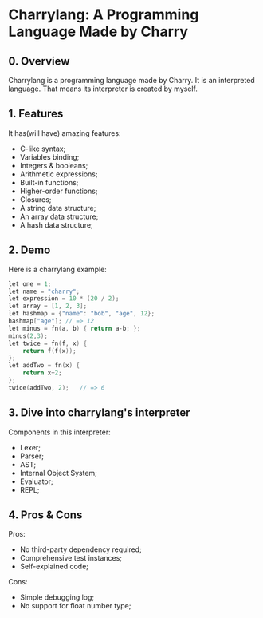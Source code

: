 # Charrylang: A Programming Language Made by Charry

## 0. Overview

Charrylang is a programming language made by Charry. It is an interpreted language. That means its interpreter is created by myself.

## 1. Features

It has(will have) amazing features:
* C-like syntax;
* Variables binding;
* Integers & booleans;
* Arithmetic expressions;
* Built-in functions;
* Higher-order functions;
* Closures;
* A string data structure;
* An array data structure;
* A hash data structure;

## 2. Demo

Here is a charrylang example:

```go
let one = 1;
let name = "charry";
let expression = 10 * (20 / 2);
let array = [1, 2, 3];
let hashmap = {"name": "bob", "age", 12};
hashmap["age"]; // => 12
let minus = fn(a, b) { return a-b; };
minus(2,3);
let twice = fn(f, x) {
    return f(f(x));
};
let addTwo = fn(x) {
    return x+2;
};
twice(addTwo, 2);   // => 6
```

## 3. Dive into charrylang's interpreter

Components in this interpreter:
* Lexer;
* Parser;
* AST;
* Internal Object System;
* Evaluator;
* REPL;

## 4. Pros & Cons

Pros:
* No third-party dependency required;
* Comprehensive test instances;
* Self-explained code;

Cons:
* Simple debugging log;
* No support for float number type;